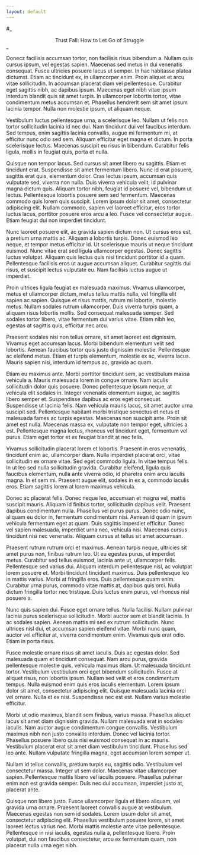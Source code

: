 ```yaml
---
layout: default
---
```


#_ <center>Trust Fall: How to Let Go of Struggle</center> _

Donecz facilisis accumsan tortor, non facilisis risus bibendum a. Nullam quis cursus ipsum, vel egestas sapien. Maecenas sed metus in dui venenatis consequat. Fusce ultricies posuere lacus ut semper. In hac habitasse platea dictumst. Etiam ac tincidunt ex, in ullamcorper enim. Proin aliquet et arcu vitae sollicitudin. In accumsan placerat diam vel pellentesque. Curabitur eget sagittis nibh, ac dapibus ipsum. Maecenas eget nibh vitae ipsum interdum blandit quis sit amet turpis. In ullamcorper lobortis tortor, vitae condimentum metus accumsan et. Phasellus hendrerit sem sit amet ipsum lacinia tempor. Nulla non molestie ipsum, ut aliquam neque.

Vestibulum luctus pellentesque urna, a scelerisque leo. Nullam ut felis non tortor sollicitudin lacinia id nec dui. Nam tincidunt dui vel faucibus interdum. Sed tempus, enim sagittis lacinia convallis, augue mi fermentum mi, at efficitur nunc odio sed sem. Aliquam efficitur eget magna et dictum. In porta scelerisque lectus. Maecenas suscipit eu risus in bibendum. Curabitur felis ligula, mollis in feugiat quis, porta et nulla.

Quisque non tempor lacus. Sed cursus sit amet libero eu sagittis. Etiam et tincidunt erat. Suspendisse sit amet fermentum libero. Nunc id erat posuere, sagittis erat quis, elementum dolor. Cras lectus ipsum, accumsan quis vulputate sed, viverra non nulla. Duis viverra vehicula velit, id pulvinar magna dictum quis. Aliquam tortor nibh, feugiat id posuere vel, bibendum ut lectus. Pellentesque lobortis posuere sem sed fermentum. Maecenas commodo quis lorem quis suscipit. Lorem ipsum dolor sit amet, consectetur adipiscing elit. Nullam commodo, sapien vel laoreet efficitur, eros tortor luctus lacus, porttitor posuere eros arcu a leo. Fusce vel consectetur augue. Etiam feugiat dui non imperdiet tincidunt.

Nunc laoreet posuere elit, ac gravida sapien dictum non. Ut cursus eros est, a pretium urna mattis ac. Aliquam a lobortis turpis. Donec euismod leo neque, et tempor metus efficitur id. Ut scelerisque mauris ut neque tincidunt euismod. Nunc vitae erat sed ligula ullamcorper egestas. Donec sagittis luctus volutpat. Aliquam quis lectus quis nisi tincidunt porttitor id a quam. Pellentesque facilisis eros ut augue accumsan aliquet. Curabitur sagittis dui risus, et suscipit lectus vulputate eu. Nam facilisis luctus augue ut imperdiet.

Proin ultrices ligula feugiat ex malesuada maximus. Vivamus ullamcorper, metus et ullamcorper dictum, metus tellus mattis nulla, vel fringilla elit sapien ac sapien. Quisque et risus mattis, rutrum mi lobortis, molestie metus. Nullam sodales rutrum ullamcorper. Duis viverra turpis quam, a aliquam risus lobortis mollis. Sed consequat malesuada semper. Sed sodales tortor libero, vitae fermentum dui varius vitae. Etiam nibh leo, egestas at sagittis quis, efficitur nec arcu.

Praesent sodales nisi non tellus ornare, sit amet laoreet est dignissim. Vivamus eget accumsan lacus. Morbi bibendum elementum velit sed lobortis. Aenean faucibus tortor quis justo dignissim molestie. Pellentesque ac eleifend metus. Etiam et turpis elementum, molestie ex ac, viverra lacus. Mauris sapien nisi, interdum id tempus ac, gravida ac quam.

Etiam eu maximus ante. Morbi porttitor tincidunt sem, ac vestibulum massa vehicula a. Mauris malesuada lorem in congue ornare. Nam iaculis sollicitudin dolor quis posuere. Donec pellentesque ipsum neque, at vehicula elit sodales in. Integer venenatis elementum augue, ac sagittis libero semper et. Suspendisse dapibus ac eros eget consequat. Suspendisse ut lacinia felis. Nam vehicula mauris lacus, sit amet auctor urna suscipit sed. Pellentesque habitant morbi tristique senectus et netus et malesuada fames ac turpis egestas. Maecenas non suscipit ante. Proin sit amet est nulla. Maecenas massa ex, vulputate non tempor eget, ultricies a est. Pellentesque magna lectus, rhoncus vel tincidunt eget, fermentum vel purus. Etiam eget tortor et ex feugiat blandit at nec felis.

Vivamus sollicitudin placerat lorem et lobortis. Praesent in eros venenatis, tincidunt enim ac, ullamcorper diam. Nulla imperdiet placerat orci, vitae sollicitudin ex ornare vitae. Sed eget commodo ligula. In vitae tempus felis. In ut leo sed nulla sollicitudin gravida. Curabitur eleifend, ligula quis faucibus elementum, nulla ante viverra odio, id pharetra enim arcu iaculis magna. In et sem mi. Praesent augue elit, sodales in ex a, commodo iaculis eros. Etiam sagittis lorem at lorem maximus vehicula.

Donec ac placerat felis. Donec neque leo, accumsan et magna vel, mattis suscipit mauris. Aliquam id finibus tortor, sollicitudin dapibus velit. Praesent dapibus condimentum nulla. Phasellus vel purus purus. Donec odio nunc, aliquam eu dolor in, fermentum condimentum nisi. Aenean id quam in ipsum vehicula fermentum eget at quam. Duis sagittis imperdiet efficitur. Donec vel sapien malesuada, imperdiet urna nec, vehicula nisi. Maecenas cursus tincidunt nisi nec venenatis. Aliquam cursus at tellus sit amet accumsan.

Praesent rutrum rutrum orci et maximus. Aenean turpis neque, ultricies sit amet purus non, finibus rutrum leo. Ut eu egestas purus, ut imperdiet metus. Curabitur sed tellus euismod, lacinia ante ut, ullamcorper felis. Pellentesque sed varius dui. Aliquam interdum pellentesque nisl, ac volutpat lorem posuere et. Morbi tincidunt tincidunt maximus. Duis pellentesque leo in mattis varius. Morbi at fringilla eros. Duis pellentesque quam enim. Curabitur urna purus, commodo vitae mattis at, dapibus quis orci. Nulla dictum fringilla tortor nec tristique. Duis luctus enim purus, vel rhoncus nisl posuere a.

Nunc quis sapien dui. Fusce eget ornare tellus. Nulla facilisi. Nullam pulvinar lacinia purus scelerisque sollicitudin. Morbi auctor sem et blandit lacinia. In ac sodales sapien. Aenean mattis mi sed ex rutrum sollicitudin. Nunc ultrices nisl dui, et accumsan sapien eleifend vitae. Morbi nunc quam, auctor vel efficitur at, viverra condimentum enim. Vivamus quis erat odio. Etiam in porta risus.

Fusce molestie ornare risus sit amet iaculis. Duis ac egestas dolor. Sed malesuada quam et tincidunt consequat. Nam arcu purus, gravida pellentesque molestie quis, vehicula maximus diam. Ut malesuada tincidunt tortor. Vestibulum vestibulum orci eget bibendum sollicitudin. Fusce at aliquet risus, non lobortis ipsum. Nullam sed velit et eros condimentum tempus. Nulla euismod enim quis eros iaculis elementum. Lorem ipsum dolor sit amet, consectetur adipiscing elit. Quisque malesuada lacinia orci vel ornare. Nulla et ex nisi. Suspendisse nec est est. Nullam varius molestie efficitur.

Morbi ut odio maximus, blandit sem finibus, varius massa. Phasellus aliquet lacus sit amet diam dignissim gravida. Nullam malesuada erat in sodales iaculis. Nam auctor augue condimentum congue convallis. Vestibulum maximus nibh non justo convallis interdum. Donec vel lacinia tortor. Phasellus posuere libero quis nisi euismod consequat in ac mauris. Vestibulum placerat erat sit amet diam vestibulum tincidunt. Phasellus sed leo ante. Nullam vulputate fringilla magna, eget accumsan lorem semper ut.

Nullam id tellus convallis, pretium turpis eu, sagittis odio. Vestibulum vel consectetur massa. Integer ut sem dolor. Maecenas vitae ullamcorper sapien. Pellentesque mattis libero vel iaculis posuere. Phasellus pulvinar enim non est gravida semper. Duis nec dui accumsan, imperdiet justo at, placerat ante.

Quisque non libero justo. Fusce ullamcorper ligula et libero aliquam, vel gravida urna ornare. Praesent laoreet convallis augue at vestibulum. Maecenas egestas non sem id sodales. Lorem ipsum dolor sit amet, consectetur adipiscing elit. Phasellus vestibulum posuere lorem, sit amet laoreet lectus varius nec. Morbi mattis molestie ante vitae pellentesque. Pellentesque in nisi iaculis, egestas nulla a, pellentesque libero. Proin volutpat, dui non faucibus consectetur, arcu ex fermentum quam, non placerat nulla urna eget nibh.
